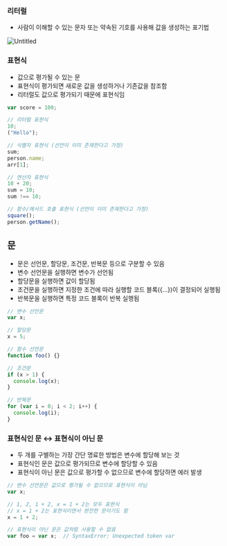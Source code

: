 ### 리터럴

- 사람이 이해할 수 있는 문자 또는 약속된 기호를 사용해 값을 생성하는 표기법

![Untitled](https://prod-files-secure.s3.us-west-2.amazonaws.com/35537c72-cf48-40f5-b570-748c973a1bbd/a73a8a07-6912-412e-90f4-81e5400a36f4/Untitled.png)

### 표현식

- 값으로 평가될 수 있는 문
- 표현식이 평가되면 새로운 값을 생성하거나 기존값을 참조함
- 리터럴도 값으로 평가되기 때문에 표현식임

```jsx
var score = 100;
```

```jsx
// 리터럴 표현식
10;
("Hello");

// 식별자 표현식 (선언이 이미 존재한다고 가정)
sum;
person.name;
arr[1];

// 연산자 표현식
10 + 20;
sum = 10;
sum !== 10;

// 함수/메서드 호출 표현식 (선언이 이미 존재한다고 가정)
square();
person.getName();
```

## 문

- 문은 선언문, 할당문, 조건문, 반복문 등으로 구분할 수 있음
- 변수 선언문을 실행하면 변수가 선언됨
- 할당문을 실행하면 값이 할당됨
- 조건문을 실행하면 지정한 조건에 따라 실행할 코드 블록({…})이 결정되어 실행됨
- 반복문을 실행하면 특정 코드 블록이 반복 실행됨

```jsx
// 변수 선언문
var x;

// 할당문
x = 5;

// 함수 선언문
function foo() {}

// 조건문
if (x > 1) {
  console.log(x);
}

// 반복문
for (var i = 0; i < 2; i++) {
  console.log(i);
}
```

### 표현식인 문 ↔ 표현식이 아닌 문

- 두 개를 구별하는 가장 간단 명료한 방법은 변수에 할당해 보는 것
- 표현식인 문은 값으로 평가되므로 변수에 할당할 수 있음
- 표현식이 아닌 문은 값으로 평가할 수 없으므로 변수에 할당하면 에러 발생

```jsx
// 변수 선언문은 값으로 평가될 수 없으므로 표현식이 아님
var x;

// 1, 2, 1 + 2, x = 1 + 2는 모두 표현식
// x = 1 + 2는 표현식이면서 완전한 문이기도 함
x = 1 + 2;

// 표현식이 아닌 문은 값처럼 사용할 수 없음
var foo = var x;  // SyntaxError: Unexpected token var
```
